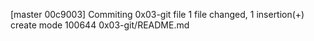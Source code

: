 [master 00c9003] Commiting 0x03-git file
 1 file changed, 1 insertion(+)
 create mode 100644 0x03-git/README.md
